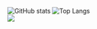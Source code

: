 ![GitHub stats](https://github-readme-stats.vercel.app/api?username=whs31&show_icons=true&theme=tokyonight)
![Top Langs](https://github-readme-stats.vercel.app/api/top-langs/?username=whs31&layout=pie&theme=tokyonight) <br>
![](https://hits.seeyoufarm.com/api/count/incr/badge.svg?url=https%3A%2F%2Fgithub.com%2Fwhs311212%2Fhit-counter)

